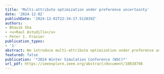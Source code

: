 ```yaml
---
title: 'Multi-attribute optimization under preference uncertainty'
date: '2024-12-02'
publishDate: '2024-12-02T22:34:17.512039Z'
authors:
- Bhavik Sha
- <u>Raul Astudillo</u>
- Peter I. Frazier
publication_types:
- '1'
abstract: We introduce multi-attribute optimization under preference uncertainty, a novel approach for optimization-based decision support when the decision-maker's preferences are uncertain. Here, each feasible design is associated with a vector of attributes, which is in turn assigned a utility by the decision-maker's utility function. This utility function has been incompletely estimated, and its remaining uncertainty is quantified by a Bayesian probability distribution. We develop an optimization-based formulation to generate a menu of diverse solutions, among which the decision-maker is expected to find a high-utility solution. The resulting optimization problem is challenging to solve in general, but we show that it can be approximately solved efficiently when the attributes and utility function are linear by reformulating it as a mixed-integer linear program, and using sample average approximation and submodular maximization. We also propose a posterior sampling approach that only requires optimizing individual samples of the user's utility function, supporting fast computation.
featured: false
publication: '*2024 Winter Simulation Conference (WSC)*'
url_pdf: https://ieeexplore.ieee.org/abstract/document/10838798
---
```


